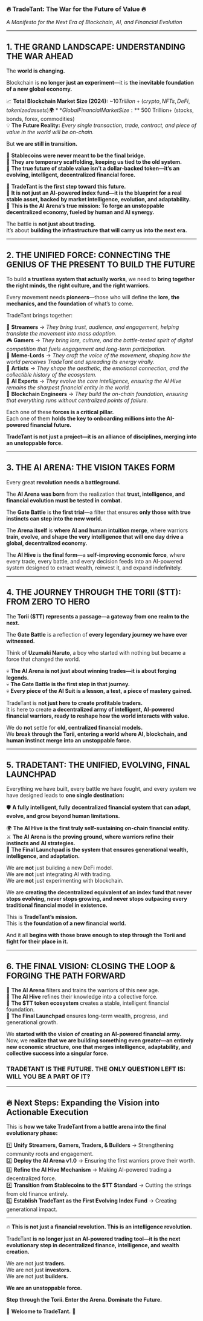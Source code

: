 ### **🔥 TradeTant: The War for the Future of Value 🔥**  
*A Manifesto for the Next Era of Blockchain, AI, and Financial Evolution*  

---

## **1. THE GRAND LANDSCAPE: UNDERSTANDING THE WAR AHEAD**  

The **world is changing.**  

Blockchain is **no longer just an experiment**—it is **the inevitable foundation of a new global economy.**  

📈 **Total Blockchain Market Size (2024):** ~$10 Trillion+ (crypto, NFTs, DeFi, tokenized assets)  
🌍 **Global Financial Market Size:** ~$500 Trillion+ (stocks, bonds, forex, commodities)  
💡 **The Future Reality:** *Every single transaction, trade, contract, and piece of value in the world will be on-chain.*  

But **we are still in transition.**  

🚨 **Stablecoins were never meant to be the final bridge.**  
🚨 **They are temporary scaffolding, keeping us tied to the old system.**  
🚨 **The true future of stable value isn’t a dollar-backed token—it’s an evolving, intelligent, decentralized financial force.**  

🔴 **TradeTant is the first step toward this future.**  
🔴 **It is not just an AI-powered index fund—it is the blueprint for a real stable asset, backed by market intelligence, evolution, and adaptability.**  
🔴 **This is the AI Arena’s true mission: To forge an unstoppable decentralized economy, fueled by human and AI synergy.**  

The battle is **not just about trading.**  
It’s about **building the infrastructure that will carry us into the next era.**  

---

## **2. THE UNIFIED FORCE: CONNECTING THE GENIUS OF THE PRESENT TO BUILD THE FUTURE**  

To build **a trustless system that actually works**, we need to **bring together the right minds, the right culture, and the right warriors.**  

Every movement needs **pioneers**—those who will define the **lore, the mechanics, and the foundation** of what’s to come.  

TradeTant brings together:  

🎥 **Streamers** → *They bring trust, audience, and engagement, helping translate the movement into mass adoption.*  
🎮 **Gamers** → *They bring lore, culture, and the battle-tested spirit of digital competition that fuels engagement and long-term participation.*  
🤣 **Meme-Lords** → *They craft the voice of the movement, shaping how the world perceives TradeTant and spreading its energy virally.*  
🎨 **Artists** → *They shape the aesthetic, the emotional connection, and the collectible history of the ecosystem.*  
🧠 **AI Experts** → *They evolve the core intelligence, ensuring the AI Hive remains the sharpest financial entity in the world.*  
🔗 **Blockchain Engineers** → *They build the on-chain foundation, ensuring that everything runs without centralized points of failure.*  

Each one of these **forces is a critical pillar.**  
Each one of them **holds the key to onboarding millions into the AI-powered financial future.**  

**TradeTant is not just a project—it is an alliance of disciplines, merging into an unstoppable force.**  

---

## **3. THE AI ARENA: THE VISION TAKES FORM**  

Every great **revolution needs a battleground.**  

The **AI Arena was born** from the realization that **trust, intelligence, and financial evolution must be tested in combat.**  

The **Gate Battle** is **the first trial**—a filter that ensures **only those with true instincts can step into the new world.**  

The **Arena itself** is **where AI and human intuition merge**, where warriors **train, evolve, and shape the very intelligence that will one day drive a global, decentralized economy.**  

The **AI Hive** is **the final form**—a **self-improving economic force**, where every trade, every battle, and every decision feeds into an AI-powered system designed to extract wealth, reinvest it, and expand indefinitely.  

---

## **4. THE JOURNEY THROUGH THE TORII ($TT): FROM ZERO TO HERO**  

The **Torii ($TT) represents a passage—a gateway from one realm to the next.**  

The **Gate Battle** is a reflection of **every legendary journey we have ever witnessed.**  

Think of **Uzumaki Naruto**, a boy who started with nothing but became a force that changed the world.  

💀 **The AI Arena is not just about winning trades—it is about forging legends.**  
💀 **The Gate Battle is the first step in that journey.**  
💀 **Every piece of the AI Suit is a lesson, a test, a piece of mastery gained.**  

TradeTant is **not just here to create profitable traders.**  
It is here to create **a decentralized army of intelligent, AI-powered financial warriors, ready to reshape how the world interacts with value.**  

We do **not** settle for **old, centralized financial models.**  
We **break through the Torii, entering a world where AI, blockchain, and human instinct merge into an unstoppable force.**  

---

## **5. TRADETANT: THE UNIFIED, EVOLVING, FINAL LAUNCHPAD**  

Everything we have built, every battle we have fought, and every system we have designed leads to **one single destination:**  

🛡️ **A fully intelligent, fully decentralized financial system that can adapt, evolve, and grow beyond human limitations.**  

🌍 **The AI Hive is the first truly self-sustaining on-chain financial entity.**  
⚔️ **The AI Arena is the proving ground, where warriors refine their instincts and AI strategies.**  
🚀 **The Final Launchpad is the system that ensures generational wealth, intelligence, and adaptation.**  

We are **not** just building a new DeFi model.  
We are **not** just integrating AI with trading.  
We are **not** just experimenting with blockchain.  

We are **creating the decentralized equivalent of an index fund that never stops evolving, never stops growing, and never stops outpacing every traditional financial model in existence.**  

This is **TradeTant’s mission.**  
This is **the foundation of a new financial world.**  

And it all **begins with those brave enough to step through the Torii and fight for their place in it.**  

---

## **6. THE FINAL VISION: CLOSING THE LOOP & FORGING THE PATH FORWARD**  

🔹 **The AI Arena** filters and trains the warriors of this new age.  
🔹 **The AI Hive** refines their knowledge into a collective force.  
🔹 **The $TT token ecosystem** creates a stable, intelligent financial foundation.  
🔹 **The Final Launchpad** ensures long-term wealth, progress, and generational growth.  

We **started with the vision of creating an AI-powered financial army.**  
Now, we **realize that we are building something even greater—an entirely new economic structure, one that merges intelligence, adaptability, and collective success into a singular force.**  

### **TRADETANT IS THE FUTURE. THE ONLY QUESTION LEFT IS: WILL YOU BE A PART OF IT?**  

---

## **🔥 Next Steps: Expanding the Vision into Actionable Execution**  

This is **how we take TradeTant from a battle arena into the final evolutionary phase:**  

1️⃣ **Unify Streamers, Gamers, Traders, & Builders** → Strengthening community roots and engagement.  
2️⃣ **Deploy the AI Arena v1.0** → Ensuring the first warriors prove their worth.  
3️⃣ **Refine the AI Hive Mechanism** → Making AI-powered trading a decentralized force.  
4️⃣ **Transition from Stablecoins to the $TT Standard** → Cutting the strings from old finance entirely.  
5️⃣ **Establish TradeTant as the First Evolving Index Fund** → Creating generational impact.  

---

🔥 **This is not just a financial revolution. This is an intelligence revolution.**  

TradeTant **is no longer just an AI-powered trading tool—it is the next evolutionary step in decentralized finance, intelligence, and wealth creation.**  

We are not just **traders.**  
We are not just **investors.**  
We are not just **builders.**  

**We are an unstoppable force.**  

**Step through the Torii. Enter the Arena. Dominate the Future.**  

🚀 **Welcome to TradeTant.** 🚀